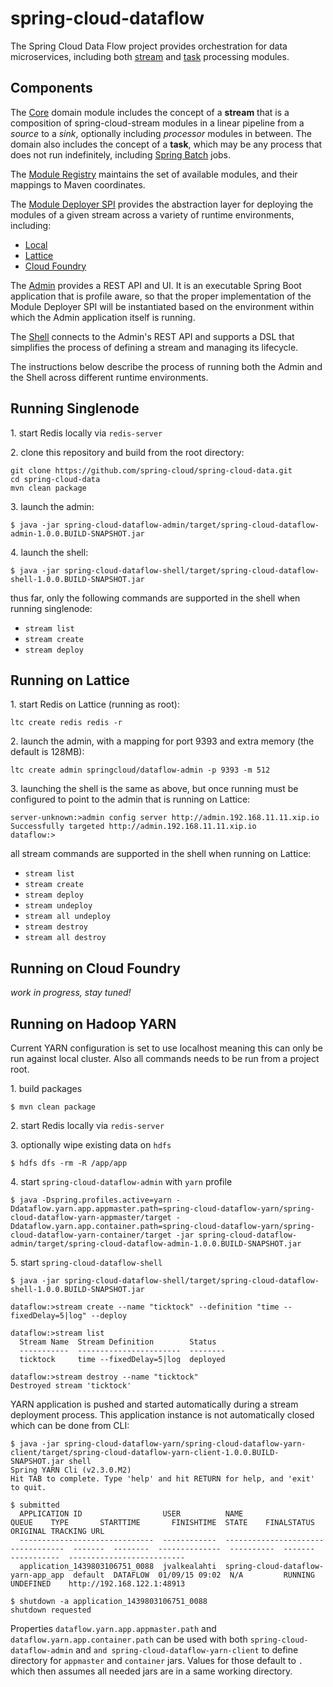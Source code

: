 # spring-cloud-dataflow

The Spring Cloud Data Flow project provides orchestration for data microservices, including
both [stream](https://github.com/spring-cloud/spring-cloud-stream) and
[task](https://github.com/spring-cloud/spring-cloud-task) processing modules.

## Components

The [Core](https://github.com/spring-cloud/spring-cloud-data/tree/master/spring-cloud-dataflow-core)
domain module includes the concept of a **stream** that is a composition of spring-cloud-stream
modules in a linear pipeline from a *source* to a *sink*, optionally including *processor* modules
in between. The domain also includes the concept of a **task**, which may be any process that does
not run indefinitely, including [Spring Batch](https://github.com/spring-projects/spring-batch) jobs.

The [Module Registry](https://github.com/spring-cloud/spring-cloud-data/tree/master/spring-cloud-dataflow-module-registry)
maintains the set of available modules, and their mappings to Maven coordinates.

The [Module Deployer SPI](https://github.com/spring-cloud/spring-cloud-data/tree/master/spring-cloud-dataflow-module-deployers/spring-cloud-dataflow-module-deployer-spi)
provides the abstraction layer for deploying the modules of a given stream across a variety of runtime environments, including:
* [Local](https://github.com/spring-cloud/spring-cloud-data/tree/master/spring-cloud-dataflow-module-deployers/spring-cloud-dataflow-module-deployer-local)
* [Lattice](https://github.com/spring-cloud/spring-cloud-data/tree/master/spring-cloud-dataflow-module-deployers/spring-cloud-dataflow-module-deployer-lattice)
* [Cloud Foundry](https://github.com/spring-cloud/spring-cloud-data/tree/master/spring-cloud-dataflow-module-deployers/spring-cloud-dataflow-module-deployer-cloudfoundry)

The [Admin](https://github.com/spring-cloud/spring-cloud-data/tree/master/spring-cloud-dataflow-admin) provides a REST API and UI. It is an executable Spring Boot application that is profile aware, so that the proper implementation of the Module Deployer SPI will be instantiated based on the environment within which the Admin application itself is running.

The [Shell](https://github.com/spring-cloud/spring-cloud-data/tree/master/spring-cloud-dataflow-shell) connects to the Admin's REST API and supports a DSL that simplifies the process of defining a stream and managing its lifecycle.

The instructions below describe the process of running both the Admin and the Shell across different runtime environments.

## Running Singlenode

1\. start Redis locally via `redis-server`

2\. clone this repository and build from the root directory:

```
git clone https://github.com/spring-cloud/spring-cloud-data.git
cd spring-cloud-data
mvn clean package
```

3\. launch the admin:

```
$ java -jar spring-cloud-dataflow-admin/target/spring-cloud-dataflow-admin-1.0.0.BUILD-SNAPSHOT.jar
```

4\. launch the shell:

```
$ java -jar spring-cloud-dataflow-shell/target/spring-cloud-dataflow-shell-1.0.0.BUILD-SNAPSHOT.jar
```

thus far, only the following commands are supported in the shell when running singlenode:
* `stream list`
* `stream create`
* `stream deploy`

## Running on Lattice

1\. start Redis on Lattice (running as root):

```
ltc create redis redis -r
```

2\. launch the admin, with a mapping for port 9393 and extra memory (the default is 128MB):

```
ltc create admin springcloud/dataflow-admin -p 9393 -m 512
```

3\. launching the shell is the same as above, but once running must be
configured to point to the admin that is running on Lattice:

```
server-unknown:>admin config server http://admin.192.168.11.11.xip.io
Successfully targeted http://admin.192.168.11.11.xip.io
dataflow:>
```

all stream commands are supported in the shell when running on Lattice:
* `stream list`
* `stream create`
* `stream deploy`
* `stream undeploy`
* `stream all undeploy`
* `stream destroy`
* `stream all destroy`

## Running on Cloud Foundry

*work in progress, stay tuned!*

## Running on Hadoop YARN

Current YARN configuration is set to use localhost meaning this can only be run against local cluster. Also all commands needs to be run from a project root.

1\. build packages

```
$ mvn clean package
```

2\. start Redis locally via `redis-server`

3\. optionally wipe existing data on `hdfs`

```
$ hdfs dfs -rm -R /app/app
```

4\. start `spring-cloud-dataflow-admin` with `yarn` profile

```
$ java -Dspring.profiles.active=yarn -Ddataflow.yarn.app.appmaster.path=spring-cloud-dataflow-yarn/spring-cloud-dataflow-yarn-appmaster/target -Ddataflow.yarn.app.container.path=spring-cloud-dataflow-yarn/spring-cloud-dataflow-yarn-container/target -jar spring-cloud-dataflow-admin/target/spring-cloud-dataflow-admin-1.0.0.BUILD-SNAPSHOT.jar
```

5\. start `spring-cloud-dataflow-shell`

```
$ java -jar spring-cloud-dataflow-shell/target/spring-cloud-dataflow-shell-1.0.0.BUILD-SNAPSHOT.jar

dataflow:>stream create --name "ticktock" --definition "time --fixedDelay=5|log" --deploy

dataflow:>stream list
  Stream Name  Stream Definition        Status
  -----------  -----------------------  --------
  ticktock     time --fixedDelay=5|log  deployed

dataflow:>stream destroy --name "ticktock"
Destroyed stream 'ticktock'
```

YARN application is pushed and started automatically during a stream deployment process. This application instance is not automatically closed which can be done from CLI:

```
$ java -jar spring-cloud-dataflow-yarn/spring-cloud-dataflow-yarn-client/target/spring-cloud-dataflow-yarn-client-1.0.0.BUILD-SNAPSHOT.jar shell
Spring YARN Cli (v2.3.0.M2)
Hit TAB to complete. Type 'help' and hit RETURN for help, and 'exit' to quit.

$ submitted
  APPLICATION ID                  USER          NAME                            QUEUE    TYPE       STARTTIME       FINISHTIME  STATE    FINALSTATUS  ORIGINAL TRACKING URL
  ------------------------------  ------------  ----------------------------------  -------  --------  --------------  ----------  -------  -----------  --------------------------
  application_1439803106751_0088  jvalkealahti  spring-cloud-dataflow-yarn-app_app  default  DATAFLOW  01/09/15 09:02  N/A         RUNNING  UNDEFINED    http://192.168.122.1:48913

$ shutdown -a application_1439803106751_0088
shutdown requested
```

Properties `dataflow.yarn.app.appmaster.path` and `dataflow.yarn.app.container.path` can be used with both `spring-cloud-dataflow-admin` and `and spring-cloud-dataflow-yarn-client` to define directory for `appmaster` and `container` jars. Values for those default to `.` which then assumes all needed jars are in a same working directory.
